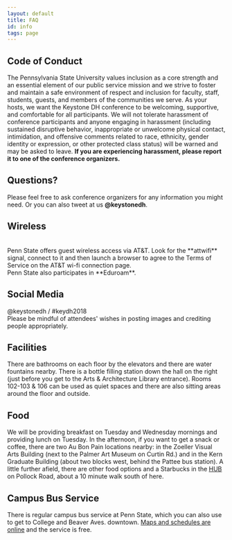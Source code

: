 ```yaml
---
layout: default
title: FAQ
id: info
tags: page
---
```


## Code of Conduct ##

The Pennsylvania State University values inclusion as a core strength and an essential element of our public service mission and we strive to foster and maintain a safe environment of respect and inclusion for faculty, staff, students, guests, and members of the communities we serve. As your hosts, we want the Keystone DH conference to be welcoming, supportive, and comfortable for all participants. We will not tolerate harassment of conference participants and anyone engaging in harassment (including sustained disruptive behavior, inappropriate or unwelcome physical contact, intimidation, and offensive comments related to race, ethnicity, gender identity or expression, or other protected class status) will be warned and may be asked to leave. **If you are experiencing harassment, please report it to one of the conference organizers.**

## Questions? ##

Please feel free to ask conference organizers for any information you might need. Or you can also tweet at us **@keystonedh**.

## Wireless ##
<br/>
Penn State offers guest wireless access via AT&T. Look for the **attwifi** signal, connect to it and then launch a browser to agree to the Terms of Service on the AT&T wi-fi connection page.<br/>
Penn State also participates in **Eduroam**.

## Social Media ##
@keystonedh / #keydh2018
<br/>
Please be mindful of attendees' wishes in posting images and crediting people appropriately.

## Facilities ##
There are bathrooms on each floor by the elevators and there are water fountains nearby. There is a bottle filling station down the hall on the right (just before you get to the Arts & Architecture Library entrance). Rooms 102-103 & 106 can be used as quiet spaces and there are also sitting areas around the floor and outside.

## Food ##
We will be providing breakfast on Tuesday and Wednesday mornings and providing lunch on Tuesday. In the afternoon, if you want to get a snack or coffee, there are two Au Bon Pain locations nearby: in the Zoeller Visual Arts Building (next to the Palmer Art Museum on Curtin Rd.) and in the Kern Graduate Building (about two blocks west, behind the Pattee bus station). A little further afield, there are other food options and a Starbucks in the [HUB](https://foodservices.psu.edu/hub-dining-options-hours) on Pollock Road, about a 10 minute walk south of here.

## Campus Bus Service ##
There is regular campus bus service at Penn State, which you can also use to get to College and Beaver Aves. downtown. [Maps and schedules are online](https://www.catabus.com/ServiceSchedules/CATABUS/CampusService/Schedule/Web/blueloop.html) and the service is free.

